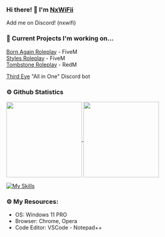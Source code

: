 ### Hi there! 👋 I'm [NxWiFii](https://github.com/NxWiFii)
Add me on Discord! (nxwifi)

### 🚧 Current Projects I'm working on... 
[Born Again Roleplay](https://discord.gg/3KAPXyUxWJ) - FiveM <br>
[Styles Roleplay](https://discord.gg/SASS2K22mz) - FiveM <br>
[Tombstone Roleplay](https://discord.gg/KD9fcZNK4G) - RedM <br>

[Third Eye](https://github.com/NxWiFii/ThirdEye) "All in One" Discord bot

### ⚙️ Github Statistics
<a href="https://github.com/nxwifii">
  <img height=200 align="center" src="https://github-readme-stats-blush-sigma.vercel.app/api?username=nxwifii&show_icons=true&theme=merko&rank_icon=github&include_all_commits=true&count_private=true&count_public=true" />
</a>
<a href="https://github.com/nxwifii">
  <img height=200 align="center" src="https://github-readme-stats-blush-sigma.vercel.app/api/top-langs?username=nxwifii&layout=compact&theme=merko&langs_count=10" />
</a>

[![My Skills](https://skillicons.dev/icons?i=html,js,py,lua,md,phpstorm,mysql,discord,ai,ps&perline=10)](https://skillicons.dev)


### ⚙️ My Resources: 
- OS: Windows 11 PRO
- Browser: Chrome, Opera
- Code Editor: VSCode - Notepad++


